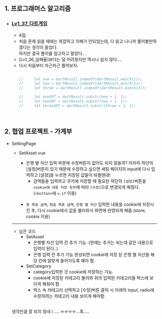 ## 1. 프로그래머스 알고리즘
- ### [Lv1_37_다트게임](https://github.com/EunJaePark/algorithm/blob/master/Lv1_37_%EB%8B%A4%ED%8A%B8%EA%B2%8C%EC%9E%84.md)

  - 4점.
  - 처음 문제 읽을 때에는 복잡하고 이해가 안되었는데, 다 읽고 나니까 풀어볼만하겠다는 생각이 들었다.   
     하지만 결국 풀이를 참고하고 말았다...
  - [Lv1_36_실패율]보다는 덜 어려웠지만 역시나 쉽지 않다....
  - 다시 처음부터 차근차근 풀어보자.
    ```javascript
        
    //     let one = dartResult.indexOf(dartResult.match(1));
    //     let two = dartResult.indexOf(dartResult.match(2));
    //     let three = dartResult.indexOf(dartResult.match(3));

    //     let oneSDT = dartResult.substr(one + 1, 1);
    //     let twoSDT = dartResult.substr(two + 1, 1);
    //     let threeSDT = dartResult.substr(three + 1, 1);
    ```

<br/>

## 2. 협업 프로젝트 - 가계부
- SettingPage

  - SetAsset.vue
    - 은행 별 자산 입력 부분에 수정버튼이 없어도 되지 않을까? 어차피 하단의 [설정]버튼이 있기 때문에 수정하고 싶으면 세팅 페이지의 input에 다시 입력하고 [설정]을 누르면 저장된 값들이 바뀔텐데!
      - 금액들을 입력하고 쿠키에 저장할 때 필요한 하단의 `[설정]`버튼을 `cookie에 내용 저장 유무`에 따라 `[수정]`으로 변경되게 해줬다. (`<button>`에 `v-if` 이용) 
    <br/>

    - `총 목표 금액`, `현금 목표 금액`, `은행 별 자산` 입력한 내용을 cookie에 저장시킨 후, 다시 cookie에서 값을 불러와서 화면에 반영되게 해줌.(store, cookie 이용)
    
  ***
  
  - 남은 코드
    - SetAsset
      - 은행별 자산 입력 칸 추가 기능. (현재는 추가는 되는데 같은 내용으로 입력이 된다..)
      - 은행 입력 칸 추가 기능 완성되면 cookie에 저장 된 은행 별 자산들 해당 칸에 알맞게 들어가도록 해야 함.
    - SetCategory
      - category입력한 것 cookie에 저장하는 기능.
      - cookie에 저장된 카테고리 불러와 위의 입력된 카데고리들 박스에 보이게 해줘야 함.
      - 박스 속 카테고리 선택하고 [수정]버튼 클릭 시 아래의 input, radio에 수정하려는 카테고리 내용 보이게 해야함.
      
      
  <br/>
  
  생각만큼 잘 되지 않네ㅣ.....ㅠㅠㅠㅠ...흑.....

